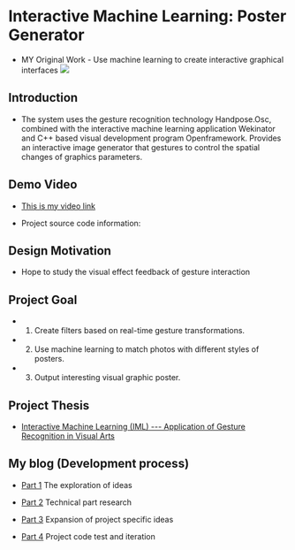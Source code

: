# Interactive Machine Learning: Poster Generator
* MY Original Work - Use machine learning to create interactive graphical interfaces 
<img
     src="https://static.wixstatic.com/media/74ebd6_b1ff21e58b0b48caa7377b8b3dd17ae3~mv2.jpg/v1/fill/w_1480,h_925,al_c,q_90/74ebd6_b1ff21e58b0b48caa7377b8b3dd17ae3~mv2.webp">  
  
## Introduction

* The system uses the gesture recognition technology Handpose.Osc, combined with the interactive machine learning application Wekinator and C++ based visual development program Openframework. Provides an interactive image generator that gestures to control the spatial changes of graphics parameters.  
  
  
## Demo Video
 
* [This is my video link](https://youtu.be/LIRLPxwEbOA)
  
* Project source code information:

 
## Design Motivation
 
* Hope to study the visual effect feedback of gesture interaction


  
## Project Goal

* 1. Create filters based on real-time gesture transformations.
* 2. Use machine learning to match photos with different styles of posters.
* 3. Output interesting visual graphic poster.


## Project Thesis
 
* [Interactive Machine Learning (IML) --- Application of Gesture Recognition in Visual Arts](https://github.com/Amelia-330/Creative-Making-MSc-Advanced-Project-/blob/main/Project%20thesis%20(JIATONG%20ZHU).pdf)
  
  
## My blog (Development process)
  
* [Part 1](https://github.com/Amelia-330/Creative-Making-MSc-Advanced-Project-/blob/main/Part%201%20-%20The%20exploration%20of%20ideas.pdf)
  The exploration of ideas

* [Part 2](https://github.com/Amelia-330/Creative-Making-MSc-Advanced-Project-/blob/main/Part%202%20-%20Technical%20part%20research.pdf)
  Technical part research
  
* [Part 3](https://github.com/Amelia-330/Creative-Making-MSc-Advanced-Project-/blob/main/Part%203%20-%20Expansion%20of%20project%20specific%20ideas.pdf)
  Expansion of project specific ideas

* [Part 4]()
  Project code test and iteration

   
